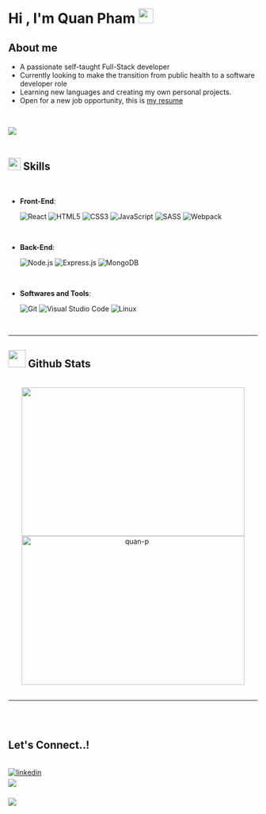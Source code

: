 # Hi , I'm Quan Pham <img src="https://media.giphy.com/media/hvRJCLFzcasrR4ia7z/giphy.gif" width="30">

## About me

- A passionate self-taught Full-Stack developer
- Currently looking to make the transition from public health to a software developer role
- Learning new languages and creating my own personal projects.
- Open for  a new job opportunity, this is [my resume](https://github.com/Quan-p/quan-p/blob/main/Quan%20Pham%20Resume%2011-29-2022.pdf)

<br>

<img src="https://user-images.githubusercontent.com/73097560/115834477-dbab4500-a447-11eb-908a-139a6edaec5c.gif"><br><br>

## <img src="https://media2.giphy.com/media/QssGEmpkyEOhBCb7e1/giphy.gif?cid=ecf05e47a0n3gi1bfqntqmob8g9aid1oyj2wr3ds3mg700bl&rid=giphy.gif" width ="25"><b> Skills</b>
<br>

<p align="center">

- **Front-End**:
	
   	![React](https://img.shields.io/badge/React-333333.svg?style=for-the-badge&logo=React&logoColor=white)
   	![HTML5](https://img.shields.io/badge/HTML5-333333.svg?style=for-the-badge&logo=html5&logoColor=white)
   	![CSS3](https://img.shields.io/badge/CSS-333333.svg?style=for-the-badge&logo=css3&logoColor=white)
   	![JavaScript](https://img.shields.io/badge/JavaScript-333333.svg?style=for-the-badge&logo=javascript&logoColor=white)
	![SASS](https://img.shields.io/badge/SASS%20-333333.svg?style=for-the-badge&logo=Sass&logoColor=white)
	![Webpack](https://img.shields.io/badge/webpack%20-333333.svg?style=for-the-badge&logo=Sass&logoColor=white)
<br>   
    
- **Back-End**:
	
	![Node.js](https://img.shields.io/badge/node.js-333333.svg?style=for-the-badge&logo=node.js&logoColor=white)
   	![Express.js](https://img.shields.io/badge/express.js-333333.svg?style=for-the-badge&logo=express&logoColor=white)
   	![MongoDB](https://img.shields.io/badge/mongodb-333333.svg?style=for-the-badge&logo=mongodb&logoColor=white)
   
<br>

- **Softwares and Tools**:

	![Git](https://img.shields.io/badge/git-%23F05033.svg?style=for-the-badge&logo=git&logoColor=white)
	![Visual Studio Code](https://img.shields.io/badge/Visual%20Studio%20Code-0078d7.svg?style=for-the-badge&logo=visual-studio-code&logoColor=white)
	![Linux](https://img.shields.io/badge/Linux-FCC624?style=for-the-badge&logo=linux&logoColor=black) 


</p>

<br>

-----


## <img src="https://media.giphy.com/media/iY8CRBdQXODJSCERIr/giphy.gif" width="35"><b> Github Stats </b>
<br>

<div align="center">

<a href="https://github.com/quan-p/">
  <img src="https://github-readme-stats.vercel.app/api?username=quan-p&include_all_commits=true&count_private=true&show_icons=true&line_height=20&title_color=7A7ADB&icon_color=2234AE&text_color=D3D3D3&bg_color=0,000000,130F40" width="450" height="300"/>
  <img src="https://github-readme-stats.vercel.app/api/top-langs?username=quan-p&show_icons=true&locale=en&layout=compact&line_height=20&title_color=7A7ADB&icon_color=2234AE&text_color=D3D3D3&bg_color=0,000000,130F40" width="450" height="300" alt="quan-p"/>

</a>
</div>

<br>

-----

<br>
<br>

## <b> Let's Connect..!</b>
<br>
<div align='left'>

<a href="[https://linkedin.com/in/0xabdulkhalid](https://www.linkedin.com/in/quan-phamm/)" target="_blank">
<img src="https://img.shields.io/badge/linkedin:  Quan-%2300acee.svg?color=405DE6&style=for-the-badge&logo=linkedin&logoColor=white" alt=linkedin style="margin-bottom: 5px;"/>
</a>

<br>

<a href="mailto:m.phamquan@gmail.com" target="_blank">
<img src="https://img.shields.io/badge/gmail:  Quan-%23EA4335.svg?style=for-the-badge&logo=gmail&logoColor=white" t=mail style="margin-bottom: 5px;" />
</a>

</div>

<br>
<img src="https://user-images.githubusercontent.com/73097560/115834477-dbab4500-a447-11eb-908a-139a6edaec5c.gif">
<br>
